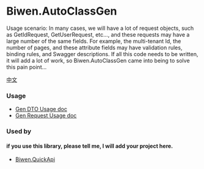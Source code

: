 ﻿# Biwen.AutoClassGen

Usage scenario: In many cases, we will have a lot of request objects,
such as GetIdRequest, GetUserRequest, etc..., and these requests may have a large number of the same fields.
For example, the multi-tenant Id, the number of pages, and these attribute fields may have validation rules, binding rules, and Swagger descriptions.
If all this code needs to be written, it will add a lot of work, so Biwen.AutoClassGen came into being to solve this pain point...

[中文](https://github.com/vipwan/Biwen.AutoClassGen/blob/master/README-zh.md)

### Usage

- [Gen DTO Usage doc](https://github.com/vipwan/Biwen.AutoClassGen/blob/master/Gen-Dto.md)
- [Gen Request Usage doc](https://github.com/vipwan/Biwen.AutoClassGen/blob/master/Gen-request.md)

### Used by
#### if you use this library, please tell me, I will add your project here.
- [Biwen.QuickApi](https://github.com/vipwan/Biwen.QuickApi)
